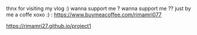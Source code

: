 thnx for visiting my vlog :) 
wanna support me ? 
wanna support me ?? just by me a coffe xoxo :) : 
https://www.buymeacoffee.com/rimamri077


https://rimamri27.github.io/project1
